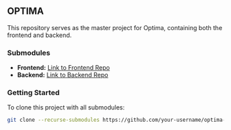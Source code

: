 ## OPTIMA

This repository serves as the master project for Optima, containing both the frontend and backend. 

### Submodules 

- **Frontend:** [Link to Frontend Repo](https://github.com/your-username/frontend-repo)
- **Backend:** [Link to Backend Repo](https://github.com/your-username/backend-repo)

### Getting Started 

To clone this project with all submodules: 
```bash
git clone --recurse-submodules https://github.com/your-username/optima-master-repo.git
